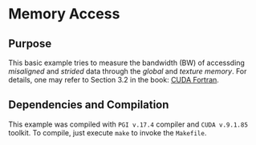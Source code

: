 # Memory Access

## Purpose
This basic example tries to measure the bandwidth (BW) of accessding *misaligned* and *strided* data through the *global* and *texture memory*. For details, one may refer to Section 3.2 in the book: [CUDA Fortran](https://www.elsevier.com/books/cuda-fortran-for-scientists-and-engineers/ruetsch/978-0-12-416970-8).

## Dependencies and Compilation
This example was compiled with `PGI v.17.4` compiler and `CUDA v.9.1.85` toolkit. To compile, just execute `make` to invoke the `Makefile`.
